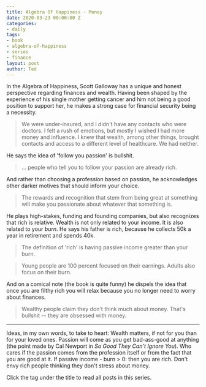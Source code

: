 ```yaml
---
title: Algebra Of Happiness - Money
date: 2020-03-23 00:00:00 Z
categories:
- daily
tags:
- book
- algebra-of-happiness
- series
- finance
layout: post
author: Ted
---
```


In the Algebra of Happiness, Scott Galloway has a unique and honest perspective regarding finances and wealth. Having been shaped by the experience of his single mother getting cancer and him not being a good position to support her, he makes a strong case for financial security being a necessity.
> We were under-insured, and I didn't have any contacts who were doctors. I felt a rush of emotions, but mostly I wished I had more money and influence. I knew that wealth, among other things, brought contacts and access to a different level of healthcare. We had neither.

He says the idea of 'follow you passion' is bullshit.
> ... people who tell you to follow your passion are already rich.

And rather than choosing a profession based on passion, he acknowledges other darker motives that should inform your choice.
> The rewards and recognition that stem from being great at something will make you passionate about whatever that something is.

He plays high-stakes, funding and founding companies, but also recognizes that rich is relative. Wealth is not only related to your income. It is also related to your _burn_. He says his father is rich, because he collects 50k a year in retirement and spends 40k.
> The definition of 'rich' is having passive income greater than your burn.

> Young people are 100 percent focused on their earnings. Adults also focus on their burn.

And on a comical note (the book is quite funny) he dispels the idea that once you are filthy rich you will relax because you no longer need to worry about finances.
> Wealthy people claim they don't think much about money. That's bullshit -- they are obsessed with money.

<hr />

Ideas, in my own words, to take to heart: Wealth matters, if not for you than for your loved ones. Passion will come as you get bad-ass-good at anything (the point made by Cal Newport in _So Good They Can't Ignore You_). Who cares if the passion comes from the profession itself or from the fact that you are good at it. If passive income - burn > 0: then you are rich. Don't envy rich people thinking they don't stress about money.  

Click the tag under the title to read all posts in this series.
